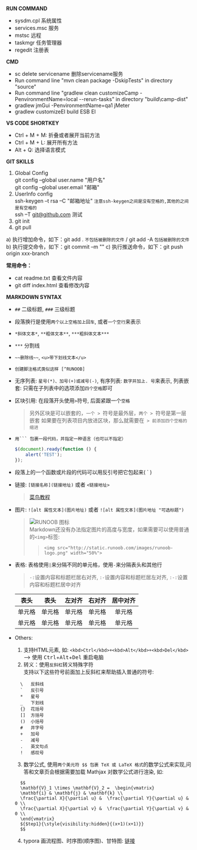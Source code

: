 **RUN COMMAND**
  - sysdm.cpl 系统属性
  - services.msc 服务
  - mstsc 远程
  - taskmgr 任务管理器
  - regedit 注册表

**CMD**
  - sc delete servicename 删除servicename服务
  - Run command line "mvn clean package -DskipTests" in directory "source"
  - Run command line "gradlew clean customizeCamp -PenvironmentName=local --rerun-tasks" in directory "build\camp-dist"
  - gradlew jmGui -PenvironmentName=qa1    jMeter
  - gradlew customizeEI     build ESB EI

**VS CODE SHORTKEY**
  - Ctrl + M + M: 折叠或者展开当前方法
  - Ctrl + M + L:  展开所有方法
  - Alt + Q: 选择语言模式

**GIT SKILLS**  
1. Global Config  
git config –global user.name "用户名"  
git config –global user.email "邮箱"  
2. UserInfo config  
ssh-keygen –t rsa –C "邮箱地址" `注意ssh-keygen之间是没有空格的,其他的之间是有空格的`  
ssh –T git@github.com  测试  
3. git init
4. git pull

a) 执行增加命令，如下：git add . `不包括被删除的文件` / git add -A `包括被删除的文件`  
b) 执行提交命令，如下：git commit –m ""
c) 执行推送命令，如下：git push origin xxx-branch

**常用命令：**  
  - cat readme.txt 查看文件内容
  - git diff index.html 查看修改内容

**MARKDOWN SYNTAX**
  - `##` 二级标题, `###` 三级标题
  - 段落换行是使用`两个以上空格加上回车`, 或者`一个空行`来表示
  - `*斜体文本*`, `**粗体文本**`, `***粗斜体文本***`
  - `***` 分割线
  - `~~删除线~~`, `<u>带下划线文本</u>`
  - `创建脚注格式类似这样 [^RUNOOB]`
  - 无序列表: `星号(*)、加号(+)或减号(-)`, 有序列表: `数字并加上. 号`来表示, 列表嵌套: 只需在子列表中的选项添加`四个空格`即可
  - 区块引用: 在段落开头使用` > `符号, 后面紧跟一个`空格`
      > 另外区块是可以嵌套的，`一个 > `符号是最外层，`两个 > `符号是第一层嵌套
      > 如果要在列表项目内放进区块，那么就需要在` > 前添加四个空格的缩进`
  - `用``` 包裹一段代码，并指定一种语言（也可以不指定）`
    ```javascript
    $(document).ready(function () {
        alert('TEST');
    });
    ```  
  - 段落上的一个函数或片段的代码可以用反引号把它包起来( ` )
  - 链接: `[链接名称](链接地址)` 或者 `<链接地址>`
      > [菜鸟教程](https://www.runoob.com)
  - 图片: `![alt 属性文本](图片地址)` 或者 `![alt 属性文本](图片地址 "可选标题")`
      > ![RUNOOB 图标](http://static.runoob.com/images/runoob-logo.png)  
      > Markdown还没有办法指定图片的高度与宽度，如果需要可以使用普通的`<img>`标签:  
      > > `<img src="http://static.runoob.com/images/runoob-logo.png" width="50%">`
  - 表格: 表格使用` | `来分隔不同的单元格，使用` - `来分隔表头和其他行
      > `-:`设置内容和标题栏居右对齐, `:-`设置内容和标题栏居左对齐, `:-:`设置内容和标题栏居中对齐  
    
    |  表头  |  表头  | 左对齐 | 右对齐 | 居中对齐 |  
    | :----: | :----: | :----  | ----:  | :----: |  
    | 单元格 | 单元格 | 单元格 | 单元格 | 单元格 |  
    | 单元格 | 单元格 | 单元格 | 单元格 | 单元格 |  
  - Others:
    1. 支持HTML元素, 如: `<kbd>Ctrl</kbd>+<kbd>Alt</kbd>+<kbd>Del</kbd>` --> 使用 <kbd>Ctrl</kbd>+<kbd>Alt</kbd>+<kbd>Del</kbd> 重启电脑
    2. 转义：使用`反斜杠`转义特殊字符  
      支持以下这些符号前面加上反斜杠来帮助插入普通的符号:  
      ```
        \   反斜线
        `   反引号
        *   星号
        _   下划线
        {}  花括号
        []  方括号
        ()  小括号
        #   井字号
        +   加号
        -   减号
        .   英文句点
        !   感叹号
      ```
    3. 数学公式, 使用`两个美元符 $$ 包裹 TeX 或 LaTeX 格式`的数学公式来实现,问答和文章页会根据需要加载 Mathjax 对数学公式进行渲染, 如: 
      ```
        $$
        \mathbf{V}_1 \times \mathbf{V}_2 =  \begin{vmatrix} 
        \mathbf{i} & \mathbf{j} & \mathbf{k} \\
        \frac{\partial X}{\partial u} &  \frac{\partial Y}{\partial u} & 0 \\
        \frac{\partial X}{\partial v} &  \frac{\partial Y}{\partial v} & 0 \\
        \end{vmatrix}
        ${$tep1}{\style{visibility:hidden}{(x+1)(x+1)}}
        $$
      ``` 
    4. typora 画流程图、时序图(顺序图)、甘特图:  [链接](https://www.runoob.com/markdown/md-advance.html)
